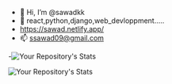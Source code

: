 - 👋 Hi, I’m @sawadkk
- 👀 react,python,django,web_devloppment.....
- https://sawad.netlify.app/
- 📫 ssawad09@gmail.com

-![Your Repository's Stats](https://github-readme-stats.vercel.app/api?username=sawadkk&show_icons=true)

![Your Repository's Stats](https://github-readme-stats.vercel.app/api/top-langs/?username=sawadkk&theme=black-black)


<!---
--->
